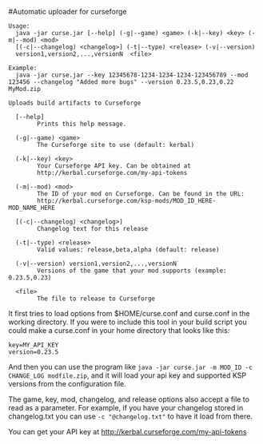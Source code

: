 #Automatic uploader for curseforge

````
Usage:
  java -jar curse.jar [--help] (-g|--game) <game> (-k|--key) <key> (-m|--mod) <mod>
  [(-c|--changelog) <changelog>] (-t|--type) <release> (-v|--version)
  version1,version2,...,versionN  <file>
  
Example:
  java -jar curse.jar --key 12345678-1234-1234-1234-123456789 --mod 123456 --changelog "Added more bugs" --version 0.23.5,0.23,0.22 MyMod.zip

Uploads build artifacts to Curseforge

  [--help]
        Prints this help message.

  (-g|--game) <game>
        The Curseforge site to use (default: kerbal)

  (-k|--key) <key>
        Your Curseforge API key. Can be obtained at
        http://kerbal.curseforge.com/my-api-tokens

  (-m|--mod) <mod>
        The ID of your mod on Curseforge. Can be found in the URL:
        http://kerbal.curseforge.com/ksp-mods/MOD_ID_HERE-MOD_NAME_HERE

  [(-c|--changelog) <changelog>]
        Changelog text for this release

  (-t|--type) <release>
        Valid values: release,beta,alpha (default: release)

  (-v|--version) version1,version2,...,versionN 
        Versions of the game that your mod supports (example: 0.23.5,0.23)

  <file>
        The file to release to Curseforge
````

It first tries to load options from $HOME/curse.conf and curse.conf in the working directory. If you were to include this tool in your build script you could make a curse.conf in your home directory that looks like this:
````
key=MY_API_KEY
version=0.23.5
````

And then you can use the program like `java -jar curse.jar -m MOD_ID -c CHANGE_LOG modfile.zip`, and it will load your api key and supported KSP versions from the configuration file.

The game, key, mod, changelog, and release options also accept a file to read as a parameter. For example, if you have your changelog stored in changelog.txt you can use `-c "@changelog.txt"` to have it load from there.

You can get your API key at http://kerbal.curseforge.com/my-api-tokens